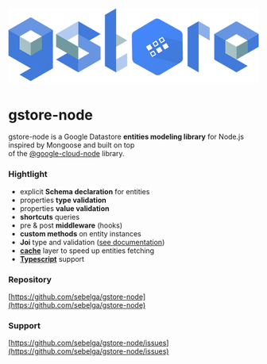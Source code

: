 # ![](/assets/logo.png)

# gstore-node

gstore-node is a Google Datastore **entities modeling library** for Node.js inspired by Mongoose and built on top  
of the [@google-cloud-node](https://github.com/GoogleCloudPlatform/google-cloud-node) library.

### Hightlight

* explicit **Schema declaration** for entities
* properties **type validation**
* properties **value validation**
* **shortcuts** queries
* pre & post **middleware** \(hooks\)
* **custom methods** on entity instances
* **Joi** type and validation \([see documentation](https://www.npmjs.com/package/joi)\)
* [**cache**](/cache.md) layer to speed up entities fetching
* [**Typescript**](/typescript.md) support



### Repository

[https://github.com/sebelga/gstore-node](https://github.com/sebelga/gstore-node)

### Support

[https://github.com/sebelga/gstore-node/issues](https://github.com/sebelga/gstore-node/issues)



